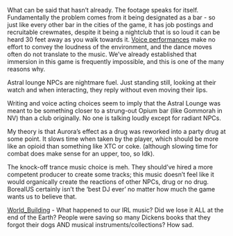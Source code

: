 What can be said that hasn’t already. The footage speaks for itself. 
Fundamentally the problem comes from it being designated as a bar - so just like every other bar in the cities of the game, it has job postings and recruitable crewmates, despite it being a nightclub that is so loud it can be heard 30 feet away as you walk towards it. [Voice performances](../Presentation/Sound_Design.md) make no effort to convey the loudness of the environment, and the dance moves often do not translate to the music. We’ve already established that immersion in this game is frequently impossible, and this is one of the many reasons why.

Astral lounge NPCs are nightmare fuel. Just standing still, looking at their watch and when interacting, they reply without even moving their lips.

Writing and voice acting choices seem to imply that the Astral Lounge was meant to be something closer to a strung-out Opium bar (like Gommorah in NV) than a club originally. 
No one is talking loudly except for radiant NPCs. 

My theory is that Aurora’s effect as a drug was reworked into a party drug at some point. It slows time when taken by the player, which should be more like an opioid than something like XTC or coke. (although slowing time for combat does make sense for an upper, too, so Idk). 

The knock-off trance music choice is meh. They should’ve hired a more competent producer to create some tracks; this music doesn’t feel like it would organically create the reactions of other NPCs, drug or no drug. 
BorealUS certainly isn’t the ‘best DJ ever’ no matter how much the game wants us to believe that. 

[World_Building](../Writing/World_Building.md) - What happened to our IRL music? Did we lose it ALL at the end of the Earth? People were saving so many Dickens books that they forgot their dogs AND musical instruments/collections? How sad.
